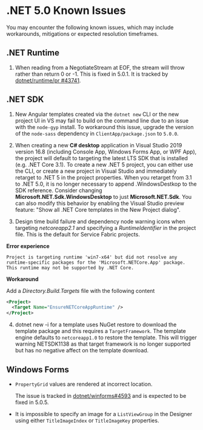 # .NET 5.0 Known Issues

You may encounter the following known issues, which may include workarounds, mitigations or expected resolution timeframes.

## .NET Runtime

1. When reading from a NegotiateStream at EOF, the stream will throw rather than return 0 or -1. This is fixed in 5.0.1. It is tracked by [dotnet/runtime/pr #43741](https://github.com/dotnet/runtime/pull/43741).

## .NET SDK

1. New Angular templates created via the `dotnet new` CLI or the new project UI in VS may fail to build on the command line due to an issue with the `node-gyp` install. To workaround this issue, upgrade the version of the `node-sass` dependency in `ClientApp/package.json` to `5.0.0`.

2. When creating a new **C# desktop** application in Visual Studio 2019 version 16.8 (including Console App, Windows Forms App, or WPF App), the project will default to targeting the latest LTS SDK that is installed (e.g. .NET Core 3.1). To create a new .NET 5 project, you can either use the CLI, or create a new project in Visual Studio and immediately retarget to .NET 5 in the project properties. When you retarget from 3.1 to .NET 5.0, it is no longer necessary to append .WindowsDestkop to the SDK reference. Consider changing **Microsoft.NET.Sdk.WindowsDesktop** to just **Microsoft.NET.Sdk**. You can also modify this behavior by enabling the Visual Studio preview feature: "Show all .NET Core templates in the New Project dialog".

3.  Design time build failure and dependency node warning icons when targeting *netcoreapp2.1* and specifying a *RuntimeIdentifier* in the project file.  This is the default for Service Fabric projects.

   **Error experience**
   
   `Project is targeting runtime 'win7-x64' but did not resolve any runtime-specific packages for the 'Microsoft.NETCore.App' package. This runtime may not be supported by .NET Core.`
   
   **Workaround**
   
   Add a *Directory.Build.Targets* file with the following content

   ```xml
   <Project>
     <Target Name="EnsureNETCoreAppRuntime" />
   </Project>
   ```
4. dotnet new -i for a template uses NuGet restore to download the template package and this requires a `TargetFramework`.  The template engine defaults to `netcoreapp1.0` to restore the template.  This will trigger warning NETSDK1138 as that target framework is no longer supported but has no negative affect on the template download.

## Windows Forms

* `PropertyGrid` values are rendered at incorrect location.

     The issue is tracked in [dotnet/winforms#4593](https://github.com/dotnet/winforms/issues/4593) and is expected to be fixed in 5.0.5.

* It is impossible to specify an image for a `ListViewGroup` in the Designer using either `TitleImageIndex` or `TitleImageKey` properties.

